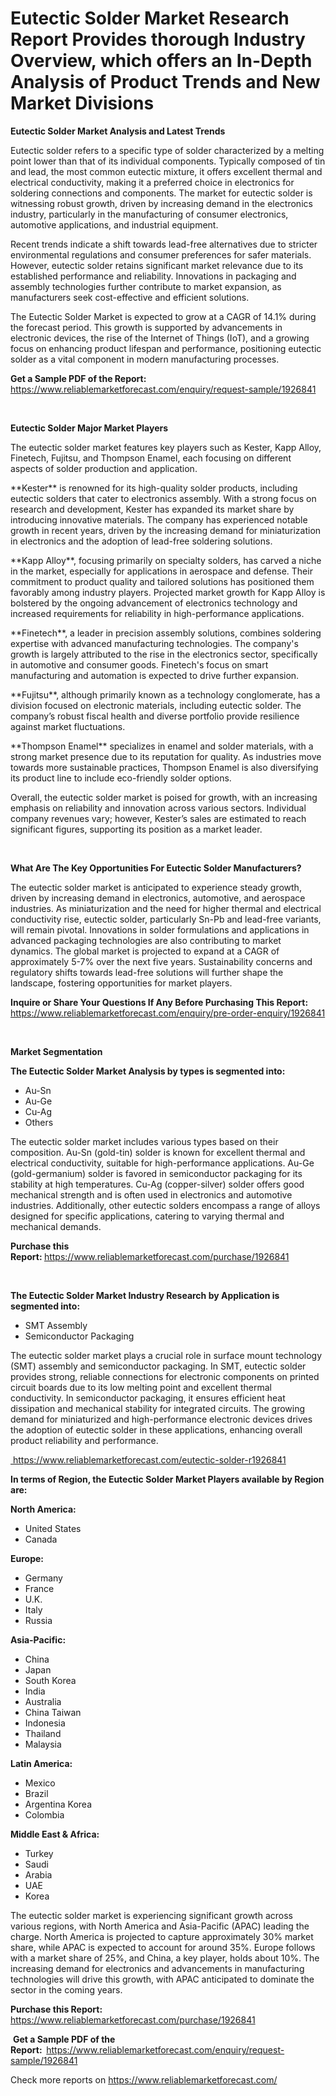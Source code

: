 <p><h1>Eutectic Solder Market Research Report Provides thorough Industry Overview, which offers an In-Depth Analysis of Product Trends and New Market Divisions</h1></p><p><strong>Eutectic Solder Market Analysis and Latest Trends</strong></p>
<p><p>Eutectic solder refers to a specific type of solder characterized by a melting point lower than that of its individual components. Typically composed of tin and lead, the most common eutectic mixture, it offers excellent thermal and electrical conductivity, making it a preferred choice in electronics for soldering connections and components. The market for eutectic solder is witnessing robust growth, driven by increasing demand in the electronics industry, particularly in the manufacturing of consumer electronics, automotive applications, and industrial equipment.</p><p>Recent trends indicate a shift towards lead-free alternatives due to stricter environmental regulations and consumer preferences for safer materials. However, eutectic solder retains significant market relevance due to its established performance and reliability. Innovations in packaging and assembly technologies further contribute to market expansion, as manufacturers seek cost-effective and efficient solutions. </p><p>The Eutectic Solder Market is expected to grow at a CAGR of 14.1% during the forecast period. This growth is supported by advancements in electronic devices, the rise of the Internet of Things (IoT), and a growing focus on enhancing product lifespan and performance, positioning eutectic solder as a vital component in modern manufacturing processes.</p></p>
<p><strong>Get a Sample PDF of the Report:&nbsp;</strong> <a href="https://www.reliablemarketforecast.com/enquiry/request-sample/1926841?utm_campaign=2171&utm_medium=2&utm_source=Github&utm_content=ia&utm_term=30012025&utm_id=eutectic-solder">https://www.reliablemarketforecast.com/enquiry/request-sample/1926841</a></p>
<p>&nbsp;</p>
<p><strong>Eutectic Solder Major Market Players</strong></p>
<p><p>The eutectic solder market features key players such as Kester, Kapp Alloy, Finetech, Fujitsu, and Thompson Enamel, each focusing on different aspects of solder production and application.</p><p>**Kester** is renowned for its high-quality solder products, including eutectic solders that cater to electronics assembly. With a strong focus on research and development, Kester has expanded its market share by introducing innovative materials. The company has experienced notable growth in recent years, driven by the increasing demand for miniaturization in electronics and the adoption of lead-free soldering solutions.</p><p>**Kapp Alloy**, focusing primarily on specialty solders, has carved a niche in the market, especially for applications in aerospace and defense. Their commitment to product quality and tailored solutions has positioned them favorably among industry players. Projected market growth for Kapp Alloy is bolstered by the ongoing advancement of electronics technology and increased requirements for reliability in high-performance applications.</p><p>**Finetech**, a leader in precision assembly solutions, combines soldering expertise with advanced manufacturing technologies. The company's growth is largely attributed to the rise in the electronics sector, specifically in automotive and consumer goods. Finetech's focus on smart manufacturing and automation is expected to drive further expansion.</p><p>**Fujitsu**, although primarily known as a technology conglomerate, has a division focused on electronic materials, including eutectic solder. The company’s robust fiscal health and diverse portfolio provide resilience against market fluctuations.</p><p>**Thompson Enamel** specializes in enamel and solder materials, with a strong market presence due to its reputation for quality. As industries move towards more sustainable practices, Thompson Enamel is also diversifying its product line to include eco-friendly solder options.</p><p>Overall, the eutectic solder market is poised for growth, with an increasing emphasis on reliability and innovation across various sectors. Individual company revenues vary; however, Kester’s sales are estimated to reach significant figures, supporting its position as a market leader.</p></p>
<p>&nbsp;</p>
<p><strong>What Are The Key Opportunities For Eutectic Solder Manufacturers?</strong></p>
<p><p>The eutectic solder market is anticipated to experience steady growth, driven by increasing demand in electronics, automotive, and aerospace industries. As miniaturization and the need for higher thermal and electrical conductivity rise, eutectic solder, particularly Sn-Pb and lead-free variants, will remain pivotal. Innovations in solder formulations and applications in advanced packaging technologies are also contributing to market dynamics. The global market is projected to expand at a CAGR of approximately 5-7% over the next five years. Sustainability concerns and regulatory shifts towards lead-free solutions will further shape the landscape, fostering opportunities for market players.</p></p>
<p><strong>Inquire or Share Your Questions If Any Before Purchasing This Report:</strong> <a href="https://www.reliablemarketforecast.com/enquiry/pre-order-enquiry/1926841?utm_campaign=2171&utm_medium=2&utm_source=Github&utm_content=ia&utm_term=30012025&utm_id=eutectic-solder">https://www.reliablemarketforecast.com/enquiry/pre-order-enquiry/1926841</a></p>
<p>&nbsp;</p>
<p><strong>Market Segmentation</strong></p>
<p><strong>The Eutectic Solder Market Analysis by types is segmented into:</strong></p>
<p><ul><li>Au-Sn</li><li>Au-Ge</li><li>Cu-Ag</li><li>Others</li></ul></p>
<p><p>The eutectic solder market includes various types based on their composition. Au-Sn (gold-tin) solder is known for excellent thermal and electrical conductivity, suitable for high-performance applications. Au-Ge (gold-germanium) solder is favored in semiconductor packaging for its stability at high temperatures. Cu-Ag (copper-silver) solder offers good mechanical strength and is often used in electronics and automotive industries. Additionally, other eutectic solders encompass a range of alloys designed for specific applications, catering to varying thermal and mechanical demands.</p></p>
<p><strong>Purchase this Report:&nbsp;</strong><a href="https://www.reliablemarketforecast.com/purchase/1926841?utm_campaign=2171&utm_medium=2&utm_source=Github&utm_content=ia&utm_term=30012025&utm_id=eutectic-solder">https://www.reliablemarketforecast.com/purchase/1926841</a></p>
<p>&nbsp;</p>
<p><strong>The Eutectic Solder Market Industry Research by Application is segmented into:</strong></p>
<p><ul><li>SMT Assembly</li><li>Semiconductor Packaging</li></ul></p>
<p><p>The eutectic solder market plays a crucial role in surface mount technology (SMT) assembly and semiconductor packaging. In SMT, eutectic solder provides strong, reliable connections for electronic components on printed circuit boards due to its low melting point and excellent thermal conductivity. In semiconductor packaging, it ensures efficient heat dissipation and mechanical stability for integrated circuits. The growing demand for miniaturized and high-performance electronic devices drives the adoption of eutectic solder in these applications, enhancing overall product reliability and performance.</p></p>
<p><a href="https://www.reliablemarketforecast.com/eutectic-solder-r1926841?utm_campaign=2171&utm_medium=2&utm_source=Github&utm_content=ia&utm_term=30012025&utm_id=eutectic-solder">&nbsp;https://www.reliablemarketforecast.com/eutectic-solder-r1926841</a></p>
<p><strong>In terms of Region, the Eutectic Solder Market Players available by Region are:</strong></p>
<p>
    <p> <strong> North America: </strong>
        <ul>
            <li>United States</li>
            <li>Canada</li>
        </ul>
        </p> 
    <p> <strong> Europe: </strong>
        <ul>
            <li>Germany</li>
            <li>France</li>
            <li>U.K.</li>
            <li>Italy</li>
            <li>Russia</li>
        </ul>
        </p> 
    <p> <strong> Asia-Pacific: </strong>
        <ul>
            <li>China</li>
            <li>Japan</li>
            <li>South Korea</li>
            <li>India</li>
            <li>Australia</li>
            <li>China Taiwan</li>
            <li>Indonesia</li>
            <li>Thailand</li>
            <li>Malaysia</li>
        </ul>
        </p> 
    <p> <strong> Latin America: </strong>
        <ul>
            <li>Mexico</li>
            <li>Brazil</li>
            <li>Argentina Korea</li>
            <li>Colombia</li>
        </ul>
        </p> 
    <p> <strong> Middle East & Africa: </strong>
        <ul>
            <li>Turkey</li>
            <li>Saudi</li>
            <li>Arabia</li>
            <li>UAE</li>
            <li>Korea</li>
        </ul>
    </p>
    </p>
<p><p>The eutectic solder market is experiencing significant growth across various regions, with North America and Asia-Pacific (APAC) leading the charge. North America is projected to capture approximately 30% market share, while APAC is expected to account for around 35%. Europe follows with a market share of 25%, and China, a key player, holds about 10%. The increasing demand for electronics and advancements in manufacturing technologies will drive this growth, with APAC anticipated to dominate the sector in the coming years.</p></p>
<p><strong>Purchase this Report: </strong><a href="https://www.reliablemarketforecast.com/purchase/1926841?utm_campaign=2171&utm_medium=2&utm_source=Github&utm_content=ia&utm_term=30012025&utm_id=eutectic-solder">https://www.reliablemarketforecast.com/purchase/1926841</a></p>
<p>&nbsp;<strong>Get a Sample PDF of the Report:&nbsp;&nbsp;</strong><a href="https://www.reliablemarketforecast.com/enquiry/request-sample/1926841?utm_campaign=2171&utm_medium=2&utm_source=Github&utm_content=ia&utm_term=30012025&utm_id=eutectic-solder">https://www.reliablemarketforecast.com/enquiry/request-sample/1926841</a></p>
<p><strong></strong></p>
<p>Check more reports on <a href="https://www.reliablemarketforecast.com/?utm_campaign=2171&utm_medium=2&utm_source=Github&utm_content=ia&utm_term=30012025&utm_id=eutectic-solder">https://www.reliablemarketforecast.com/</a></p>